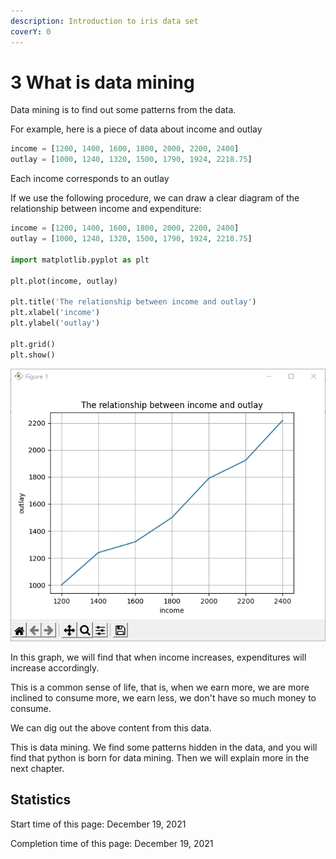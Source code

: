 ```yaml
---
description: Introduction to iris data set
coverY: 0
---
```


# 3 What is data mining

Data mining is to find out some patterns from the data.



For example, here is a piece of data about income and outlay

```python
income = [1200, 1400, 1600, 1800, 2000, 2200, 2400]
outlay = [1000, 1240, 1320, 1500, 1790, 1924, 2218.75]
```

Each income corresponds to an outlay

If we use the following procedure, we can draw a clear diagram of the relationship between income and expenditure:

```python
income = [1200, 1400, 1600, 1800, 2000, 2200, 2400]
outlay = [1000, 1240, 1320, 1500, 1790, 1924, 2218.75]

import matplotlib.pyplot as plt

plt.plot(income, outlay)

plt.title('The relationship between income and outlay')
plt.xlabel('income')
plt.ylabel('outlay')

plt.grid()
plt.show()
```

![The relationship between income and outlay](<../.gitbook/assets/image (3) (1).png>)

In this graph, we will find that when income increases, expenditures will increase accordingly.&#x20;

This is a common sense of life, that is, when we earn more, we are more inclined to consume more, we earn less, we don't have so much money to consume.&#x20;

We can dig out the above content from this data.



This is data mining. We find some patterns hidden in the data, and you will find that python is born for data mining. Then we will explain more in the next chapter.

## Statistics

Start time of this page: December 19, 2021

Completion time of this page: December 19, 2021
